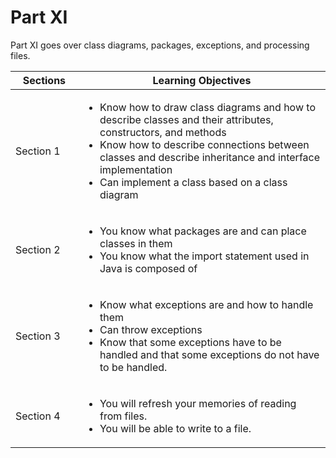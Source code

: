 # Part XI
Part XI goes over class diagrams, packages, exceptions, and processing files.

⠀Sections⠀                | Learning Objectives |
------------------------- | ------------------- |
 Section 1 | <ul><li>Know how to draw class diagrams and how to describe classes and their attributes, constructors, and methods</li><li>Know how to describe connections between classes and describe inheritance and interface implementation</li><li>Can implement a class based on a class diagram</li></ul>
 Section 2 | <ul><li>You know what packages are and can place classes in them</li><li>You know what the import statement used in Java is composed of</li></ul>
 Section 3 | <ul><li>Know what exceptions are and how to handle them</li><li>Can throw exceptions</li><li>Know that some exceptions have to be handled and that some exceptions do not have to be handled.</li></ul>
 Section 4 | <ul><li>You will refresh your memories of reading from files.</li><li>You will be able to write to a file.</li></ul>
